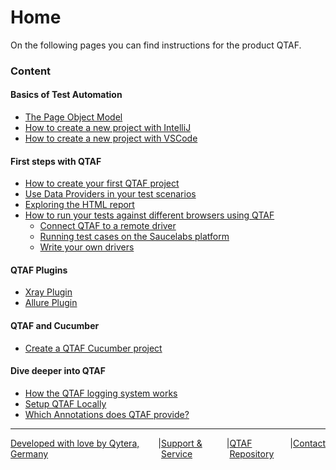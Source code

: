 # Home

On the following pages you can find instructions for the product QTAF.

### Content

#### Basics of Test Automation
- [The Page Object Model](sections/Page_Object_Model.md)
- [How to create a new project with IntelliJ](sections/setup/IntelliJ_Project_Setup.md)
- [How to create a new project with VSCode](sections/setup/VSCode_Project_Setup.md)


#### First steps with QTAF
- [How to create your first QTAF project](sections/steps/New_QTAF_Project.md)
- [Use Data Providers in your test scenarios](sections/steps/Data_Providers.md)
- [Exploring the HTML report](sections/steps/HTML_Report_Plugin.md)
- [How to run your tests against different browsers using QTAF](sections/steps/Drivers.md)
    - [Connect QTAF to a remote driver](sections/steps/Drivers#running-test-cases-on-a-remote-browser)
    - [Running test cases on the Saucelabs platform](sections/steps/Drivers#running-test-cases-on-the-saucelabs-platform)
    - [Write your own drivers](sections/steps/Drivers#writing-your-own-drivers)

#### QTAF Plugins
- [Xray Plugin](sections/plugins/XRAY_Plugin.md)
- [Allure Plugin](sections/plugins/Allure_Plugin.md)

#### QTAF and Cucumber
- [Create a QTAF Cucumber project](sections/cucumber/New_Cucumber_Project.md)

#### Dive deeper into QTAF
- [How the QTAF logging system works](sections/dive/Overview_Logging.md)
- [Setup QTAF Locally](sections/dive/Setup_QTAF_Locally.md)
- [Which Annotations does QTAF provide?](sections/dive/Overview_Annotations.md)

<hr>
<div style="display: flex; flex-direction: row; justify-content: space-between">
  <a href="https://www.qytera.de" target="_blank">Developed with love by Qytera, Germany</a>
  <span>|</span>
  <a href="https://www.qytera.de/testautomatisierung-workshop" target="_blank">Support & Service</a>
  <span>|</span>
  <a href="https://github.com/Qytera-Gmbh/QTAF" target="_blank">QTAF Repository</a>
  <span>|</span>
  <a href="https://www.qytera.de/kontakt" target="_blank">Contact</a><br>
</div>
